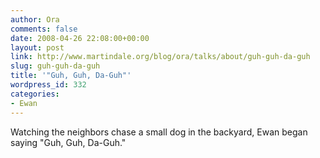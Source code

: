 ```yaml
---
author: Ora
comments: false
date: 2008-04-26 22:08:00+00:00
layout: post
link: http://www.martindale.org/blog/ora/talks/about/guh-guh-da-guh
slug: guh-guh-da-guh
title: '"Guh, Guh, Da-Guh"'
wordpress_id: 332
categories:
- Ewan
---
```


Watching the neighbors chase a small dog in the backyard, Ewan began saying "Guh, Guh, Da-Guh."
